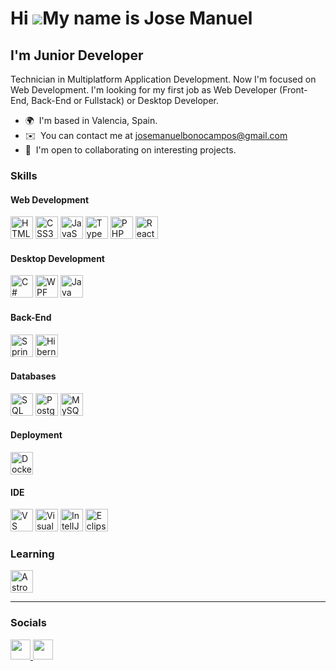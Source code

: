 Hi ![](https://user-images.githubusercontent.com/18350557/176309783-0785949b-9127-417c-8b55-ab5a4333674e.gif)My name is Jose Manuel
===================================================================================================================================

I'm Junior Developer
----------------

Technician in Multiplatform Application Development. Now I'm focused on Web Development. I'm looking for my first job as Web Developer (Front-End, Back-End or Fullstack) or Desktop Developer.

*   🌍  I'm based in Valencia, Spain.
*   ✉️  You can contact me at [josemanuelbonocampos@gmail.com](mailto:josemanuelbonocampos@gmail.com)
*   🤝  I'm open to collaborating on interesting projects.
  
  ### Skills 
  #### Web Development
  
<p align="left">
<a href="https://developer.mozilla.org/en-US/docs/Glossary/HTML5" target="_blank" rel="noreferrer"><img src="https://raw.githubusercontent.com/danielcranney/readme-generator/main/public/icons/skills/html5-colored.svg" width="36" height="36" alt="HTML5" /></a>
<a href="https://www.w3.org/TR/CSS/#css" target="_blank" rel="noreferrer"><img src="https://raw.githubusercontent.com/danielcranney/readme-generator/main/public/icons/skills/css3-colored.svg" width="36" height="36" alt="CSS3" /></a>
<a href="https://developer.mozilla.org/en-US/docs/Web/JavaScript" target="_blank" rel="noreferrer"><img src="https://raw.githubusercontent.com/danielcranney/readme-generator/main/public/icons/skills/javascript-colored.svg" width="36" height="36" alt="JavaScript" /></a>
<a href="https://www.typescriptlang.org/" target="_blank" rel="noreferrer"><img src="https://raw.githubusercontent.com/danielcranney/readme-generator/main/public/icons/skills/typescript-colored.svg" width="36" height="36" alt="TypeScript" /></a>
<a href="https://www.php.net/" target="_blank" rel="noreferrer"><img src="https://raw.githubusercontent.com/danielcranney/readme-generator/main/public/icons/skills/php-colored.svg" width="36" height="36" alt="PHP" /></a>
<a href="https://reactjs.org/" target="_blank" rel="noreferrer"><img src="https://raw.githubusercontent.com/danielcranney/readme-generator/main/public/icons/skills/react-colored.svg" width="36" height="36" alt="React" /></a>


#### Desktop Development
<p align="left">
<a href="https://docs.microsoft.com/en-us/dotnet/csharp/" target="_blank" rel="noreferrer"><img src="https://raw.githubusercontent.com/danielcranney/readme-generator/main/public/icons/skills/csharp-colored.svg" width="36" height="36" alt="C#" /></a>
<a href="https://learn.microsoft.com/es-es/dotnet/desktop/wpf/overview/?view=netdesktop-8.0" target="_blank" rel="noreferrer"><img src="https://eternitech.com/wp-content/uploads/2023/01/WPF-logo.png" width="36" height="36" alt="WPF" /></a>
<a href="https://www.oracle.com/java/" target="_blank" rel="noreferrer"><img src="https://raw.githubusercontent.com/danielcranney/readme-generator/main/public/icons/skills/java-colored.svg" width="36" height="36" alt="Java" /></a>

#### Back-End
<p align="left">
<a href="https://spring.io" target="_blank" rel="noreferrer"><img src="https://blogger.googleusercontent.com/img/b/R29vZ2xl/AVvXsEi6lpWFlnOK4NSWu4gm69Ms69304P-WG8K-Gbc3SULeRhm9_hs9sULXEn03uT7NwW64vnVUugS91bWJDQraZUo-ZiIChbCLvHOraQQ_aaXpbLMM2bkQG5c26MG_atQPy58NvLkz9TcFNl4/s1600/photo.jpg" width="36" height="36" alt="Spring" /></a>
<a href="https://hibernate.org" target="_blank" rel="noreferrer"><img src="https://pbs.twimg.com/profile_images/914842431748739072/66NFe2g3_400x400.jpg" width="36" height="36" alt="Hibernate" /></a>

#### Databases
<p align="left">
<a href="https://learn.microsoft.com/es-es/sql/sql-server/what-s-new-in-sql-server-2022?view=sql-server-ver16" target="_blank" rel="noreferrer"><img src="https://miro.medium.com/v2/1*-hkzF9m5828c-UIaSQNUug.jpeg" width="36" height="36" alt="SQL Server Management" /></a>
<a href="https://www.postgresql.org/" target="_blank" rel="noreferrer"><img src="https://raw.githubusercontent.com/danielcranney/readme-generator/main/public/icons/skills/postgresql-colored.svg" width="36" height="36" alt="PostgreSQL" /></a>
<a href="https://www.mysql.com/" target="_blank" rel="noreferrer"><img src="https://raw.githubusercontent.com/danielcranney/readme-generator/main/public/icons/skills/mysql-colored.svg" width="36" height="36" alt="MySQL" /></a>
  
#### Deployment
<p align="left">
<a href="https://www.docker.com/" target="_blank" rel="noreferrer"><img src="https://raw.githubusercontent.com/danielcranney/readme-generator/main/public/icons/skills/docker-colored.svg" width="36" height="36" alt="Docker" /></a>

#### IDE
<p align="left">
<a href="https://code.visualstudio.com/" target="_blank" rel="noreferrer"><img src="https://raw.githubusercontent.com/danielcranney/readme-generator/main/public/icons/skills/visualstudiocode.svg" width="36" height="36" alt="VS Code" /></a>
<a href="https://visualstudio.microsoft.com/es/vs/community/" target="_blank" rel="noreferrer"><img src="https://visualstudio.microsoft.com/wp-content/uploads/2022/05/vsmac-2022-icon.png" width="36" height="36" alt="Visual Studio" /></a>
<a href="https://www.jetbrains.com/es-es/idea/" target="_blank" rel="noreferrer"><img src="https://upload.wikimedia.org/wikipedia/commons/thumb/9/9c/IntelliJ_IDEA_Icon.svg/1024px-IntelliJ_IDEA_Icon.svg.png" width="36" height="36" alt="IntelIJ" /></a>
<a href="https://eclipseide.org" target="_blank" rel="noreferrer"><img src="https://www.eclipse.org/downloads/assets/public/images/logo-eclipse.png" width="36" height="36" alt="Eclipse" /></a>

### Learning
<p align="left">
<a href="https://astro.build" target="_blank" rel="noreferrer"><img src="https://astro.build/assets/press/astro-icon-light-gradient.png" width="36" height="36" alt="Astro" /></a>
  
----------------

### Socials            
<p align="left">
<a href="https://www.github.com/TuTrolloLove" target="_blank" rel="noreferrer">
<picture>
<source media="(prefers-color-scheme: dark)" srcset="https://raw.githubusercontent.com/danielcranney/readme-generator/main/public/icons/socials/github-dark.svg" />
<source media="(prefers-color-scheme: light)" srcset="https://raw.githubusercontent.com/danielcranney/readme-generator/main/public/icons/socials/github.svg" />
<img src="https://raw.githubusercontent.com/danielcranney/readme-generator/main/public/icons/socials/github.svg" width="32" height="32" />
</picture>
</a>
<a href="https://www.linkedin.com/in/jose-manuel-bono-campos-b9136726b/" target="_blank" rel="noreferrer">
<picture>
<source media="(prefers-color-scheme: dark)" srcset="https://raw.githubusercontent.com/danielcranney/readme-generator/main/public/icons/socials/linkedin-dark.svg" />
<source media="(prefers-color-scheme: light)" srcset="https://raw.githubusercontent.com/danielcranney/readme-generator/main/public/icons/socials/linkedin.svg" />
<img src="https://raw.githubusercontent.com/danielcranney/readme-generator/main/public/icons/socials/linkedin.svg" width="32" height="32" />
</picture>
</a></p>


